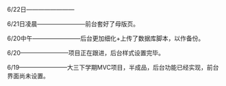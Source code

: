 6/22日————————

6/21日凌晨————————前台套好了母版页。

6/20中午————————后台更加细化+上传了数据库脚本，以作备份。

6/20————————项目正在跟进，后台样式设置完毕。

6/19————————大三下学期MVC项目，半成品，后台功能已经实现，前台界面尚未设置。


